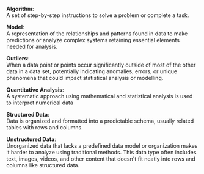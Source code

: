 
**Algorithm**:  
A set of step-by-step instructions to solve a problem or complete a task.

**Model**:  
A representation of the relationships and patterns found in data to make predictions or analyze complex systems retaining essential elements needed for analysis.

**Outliers**:  
When a data point or points occur significantly outside of most of the other data in a data set, potentially indicating anomalies, errors, or unique phenomena that could impact statistical analysis or modelling.

**Quantitative Analysis**:  
A systematic approach using mathematical and statistical analysis is used to interpret numerical data

**Structured Data**:  
Data is organized and formatted into a predictable schema, usually related tables with rows and columns.

**Unstructured Data**:  
Unorganized data that lacks a predefined data model or organization makes it harder to analyze using traditional methods. This data type often includes text, images, videos, and other content that doesn't fit neatly into rows and columns like structured data.

